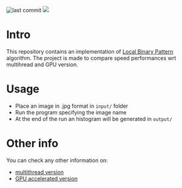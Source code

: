 ![last commit](https://img.shields.io/github/last-commit/sim-pez/PRNU)
![](https://img.shields.io/badge/Programming_Language-c++-blue.svg)

# Intro 

This repository contains an implementation of [Local Binary Pattern](https://en.wikipedia.org/wiki/Local_binary_patterns) algorithm. The project is made to compare speed performances wrt multihread and GPU version.

# Usage

- Place an image in .jpg format in ```input/``` folder
- Run the program specifying the image name
- At the end of the run an histogram will be generated in ```output/```

# Other info
You can check any other information on:
- [multithread version](https://github.com/sim-pez/lbp_omp) 
- [GPU accelerated version](https://github.com/sim-pez/lbp_gpu)
